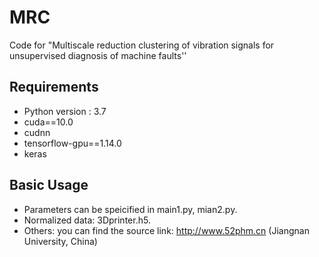 # MRC
Code for "Multiscale reduction clustering of vibration signals for unsupervised diagnosis of machine faults''

## Requirements
* Python version : 3.7
* cuda==10.0
* cudnn
* tensorflow-gpu==1.14.0
* keras


## Basic Usage

* Parameters can be speicified in main1.py, mian2.py.
* Normalized data: 3Dprinter.h5. 
* Others: you can find the source link:  http://www.52phm.cn (Jiangnan University, China)

